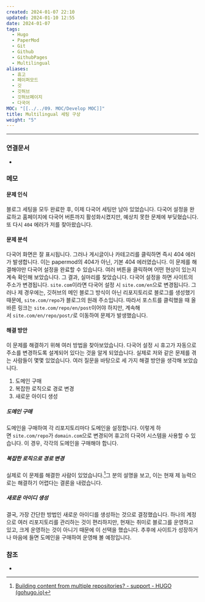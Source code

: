 ```yaml
---
created: 2024-01-07 22:10
updated: 2024-01-10 12:55
date: 2024-01-07
tags:
  - Hugo
  - PaperMod
  - Git
  - Github
  - GithubPages
  - Multilingual
aliases:
  - 휴고
  - 페이퍼모드
  - 깃
  - 깃허브
  - 깃허브페이지
  - 다국어
MOC: "[[../../09. MOC/Develop MOC]]"
title: Multilingual 세팅 구상
weight: "5"
---
```

---

### 연결문서
- 

### 메모
#### 문제 인식
블로그 세팅을 모두 완료한 후, 이제 다국어 세팅만 남아 있었습니다. 다국어 설정을 완료하고 홈페이지에 다국어 버튼까지 활성화시켰지만, 예상치 못한 문제에 부딪혔습니다. 또 다시 `404` 에러가 저를 찾아왔습니다.

#### 문제 분석
다국어 화면은 잘 표시됩니다. 그러나 게시글이나 카테고리를 클릭하면 즉시 404 에러가 발생합니다. 이는 papermod의 404가 아닌, 기본 404 에러였습니다. 이 문제를 해결해야만 다국어 설정을 완료할 수 있습니다. 여러 버튼을 클릭하며 어떤 현상이 있는지 계속 확인해 보았습니다.
 그 결과, 실마리를 찾았습니다. 다국어 설정을 하면 사이트의 주소가 변경됩니다. `site.com`이라면 다국어 설정 시 `site.com/en`으로 변경됩니다. 그러나 제 경우에는, 깃허브의 메인 블로그 방식이 아닌 리포지토리로 블로그를 생성했기 때문에, `site.com/repo`가 블로그의 원래 주소입니다. 따라서 포스트를 클릭했을 때 올바른 링크는 `site.com/repo/en/post`이어야 하지만, 계속해서 `site.com/en/repo/post/`로 이동하여 문제가 발생했습니다.

#### 해결 방안
이 문제를 해결하기 위해 여러 방법을 찾아보았습니다. 다국어 설정 시 휴고가 자동으로 주소를 변경하도록 설계되어 있다는 것을 알게 되었습니다. 실제로 저와 같은 문제를 겪는 사람들이 몇몇 있었습니다. 여러 질문을 바탕으로 세 가지 해결 방안을 생각해 보았습니다.

1. 도메인 구매
2. 복잡한 로직으로 경로 변경 
3. 새로운 아이디 생성

##### 도메인 구매
도메인을 구매하여 각 리포지토리마다 도메인을 설정합니다. 이렇게 하면 `site.com/repo`가 `domain.com`으로 변경되어 휴고의 다국어 시스템을 사용할 수 있습니다. 이 경우, 각각의 도메인을 구매해야 합니다.

##### 복잡한 로직으로 경로 변경
실제로 이 문제를 해결한 사람이 있었습니다.[^1]그 분의 설명을 보고, 이는 현재 제 능력으로는 해결하기 어렵다는 결론을 내렸습니다.

##### 새로운 아이디 생성
결국, 가장 간단한 방법인 새로운 아이디를 생성하는 것으로 결정했습니다. 하나의 계정으로 여러 리포지토리를 관리하는 것이 편리하지만, 현재는 취미로 블로그를 운영하고 있고, 크게 운영하는 것이 아니기 때문에 이 선택을 했습니다. 추후에 사이트가 성장하거나 마음에 들면 도메인을 구매하여 운영해 볼 예정입니다.

### 참조
- [^1]: [Building content from multiple repositories? - support - HUGO (gohugo.io)](https://discourse.gohugo.io/t/building-content-from-multiple-repositories/34636)